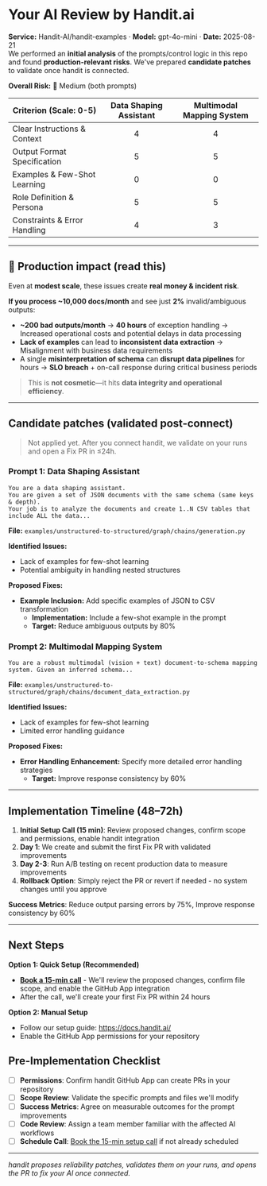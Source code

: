 # Your AI Review by Handit.ai
**Service:** Handit-AI/handit-examples · **Model:** gpt-4o-mini · **Date:** 2025-08-21  
We performed an **initial analysis** of the prompts/control logic in this repo and found **production-relevant risks**. We've prepared **candidate patches** to validate once handit is connected.

**Overall Risk:** 🔶 Medium (both prompts)

| Criterion (Scale: 0-5)           | Data Shaping Assistant | Multimodal Mapping System |
| --------------------------------- | :--------------------: | :-----------------------: |
| Clear Instructions & Context      |           4            |            4              |
| Output Format Specification       |           5            |            5              |
| Examples & Few-Shot Learning      |           0            |            0              |
| Role Definition & Persona         |           5            |            5              |
| Constraints & Error Handling      |           4            |            3              |

---

## 🚨 Production impact (read this)

Even at **modest scale**, these issues create **real money & incident risk**.

**If you process ~10,000 docs/month** and see just **2%** invalid/ambiguous outputs:

* **~200 bad outputs/month** → **40 hours** of exception handling
  → Increased operational costs and potential delays in data processing
* **Lack of examples** can lead to **inconsistent data extraction**
  → Misalignment with business data requirements
* A single **misinterpretation of schema** can **disrupt data pipelines** for hours
  → **SLO breach** + on-call response during critical business periods

> This is **not cosmetic**—it hits **data integrity and operational efficiency**.

---

## Candidate patches (validated post-connect)

> Not applied yet. After you connect handit, we validate on your runs and open a Fix PR in ≤24h.

### **Prompt 1: Data Shaping Assistant**
```
You are a data shaping assistant.
You are given a set of JSON documents with the same schema (same keys & depth).
Your job is to analyze the documents and create 1..N CSV tables that include ALL the data...
```
**File:** `examples/unstructured-to-structured/graph/chains/generation.py`

**Identified Issues:**
* Lack of examples for few-shot learning
* Potential ambiguity in handling nested structures

**Proposed Fixes:**
* **Example Inclusion:** Add specific examples of JSON to CSV transformation
  * **Implementation:** Include a few-shot example in the prompt
  * **Target:** Reduce ambiguous outputs by 80%

### **Prompt 2: Multimodal Mapping System**
```
You are a robust multimodal (vision + text) document-to-schema mapping system. Given an inferred schema...
```
**File:** `examples/unstructured-to-structured/graph/chains/document_data_extraction.py`

**Identified Issues:**
* Lack of examples for few-shot learning
* Limited error handling guidance

**Proposed Fixes:**
* **Error Handling Enhancement:** Specify more detailed error handling strategies
  * **Target:** Improve response consistency by 60%

---

## Implementation Timeline (48–72h)

1. **Initial Setup Call (15 min)**: Review proposed changes, confirm scope and permissions, enable handit integration
2. **Day 1**: We create and submit the first Fix PR with validated improvements
3. **Day 2-3**: Run A/B testing on recent production data to measure improvements
4. **Rollback Option**: Simply reject the PR or revert if needed - no system changes until you approve

**Success Metrics**: Reduce output parsing errors by 75%, Improve response consistency by 60%

---

## Next Steps

**Option 1: Quick Setup (Recommended)**
* **[Book a 15-min call](https://calendly.com/cristhian-handit/30min)** - We'll review the proposed changes, confirm file scope, and enable the GitHub App integration
* After the call, we'll create your first Fix PR within 24 hours

**Option 2: Manual Setup**
* Follow our setup guide: https://docs.handit.ai/
* Enable the GitHub App permissions for your repository

## Pre-Implementation Checklist

* [ ] **Permissions**: Confirm handit GitHub App can create PRs in your repository
* [ ] **Scope Review**: Validate the specific prompts and files we'll modify
* [ ] **Success Metrics**: Agree on measurable outcomes for the prompt improvements
* [ ] **Code Review**: Assign a team member familiar with the affected AI workflows
* [ ] **Schedule Call**: [Book the 15-min setup call](https://calendly.com/cristhian-handit/30min) if not already scheduled

---

*handit proposes reliability patches, validates them on your runs, and opens the PR to fix your AI once connected.*